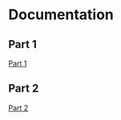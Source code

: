 # Documentation

## Part 1

[Part 1](./Modern_Cryptography/笔记.md)

## Part 2

[Part 2](./Principles_and_Applications_of_Database/笔记.md)

